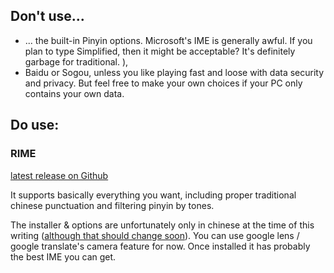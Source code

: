 ## Don't use...

 - ... the built-in Pinyin options. Microsoft's IME is generally awful. If you plan to type Simplified, then it might be acceptable? It's definitely garbage for traditional. ), 
 - Baidu or Sogou, unless you like playing fast and loose with data security and privacy. But feel free to make your own choices if your PC only contains your own data. 

## Do use:
### RIME
[latest release on Github](https://github.com/rime/weasel/releases/latest)

It supports basically everything you want, including proper traditional chinese punctuation and filtering pinyin by tones.

The installer & options are unfortunately only in chinese at the time of this writing ([although that should change soon](https://github.com/rime/weasel/pull/900)). You can use google lens / google translate's camera feature for now. Once installed it has probably the best IME you can get.
